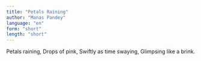 ```yaml
---
title: "Petals Raining"
author: "Manas Pandey"
language: "en"
form: "short"
length: "short"
---
```

Petals raining,
Drops of pink,
Swiftly as time swaying,
Glimpsing like a brink.